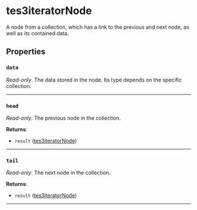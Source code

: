 # tes3iteratorNode
<div class="search_terms" style="display: none">tes3iteratornode, iteratornode</div>

<!---
	This file is autogenerated. Do not edit this file manually. Your changes will be ignored.
	More information: https://github.com/MWSE/MWSE/tree/master/docs
-->

A node from a collection, which has a link to the previous and next node, as well as its contained data.

## Properties

### `data`
<div class="search_terms" style="display: none">data</div>

*Read-only*. The data stored in the node. Its type depends on the specific collection.

***

### `head`
<div class="search_terms" style="display: none">head</div>

*Read-only*. The previous node in the collection.

**Returns**:

* `result` ([tes3iteratorNode](../../types/tes3iteratorNode))

***

### `tail`
<div class="search_terms" style="display: none">tail</div>

*Read-only*. The next node in the collection.

**Returns**:

* `result` ([tes3iteratorNode](../../types/tes3iteratorNode))

***

